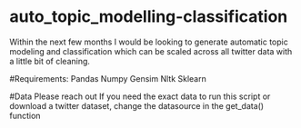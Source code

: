 # auto_topic_modelling-classification
Within the next few months I would be looking to generate automatic topic modeling and classification which can be scaled across all twitter data with a little bit of cleaning.

#Requirements:
Pandas
Numpy
Gensim
Nltk
Sklearn

#Data
Please reach out If you need the exact data to run this script
or
download a twitter dataset, change the datasource in the get_data() function
